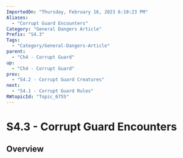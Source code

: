 ```yaml
---
ImportedOn: "Thursday, February 16, 2023 6:10:23 PM"
Aliases:
  - "Corrupt Guard Encounters"
Category: "General Dangers Article"
Prefix: "S4.3"
Tags:
  - "Category/General-Dangers-Article"
parent:
  - "Ch4 - Corrupt Guard"
up:
  - "Ch4 - Corrupt Guard"
prev:
  - "S4.2 - Corrupt Guard Creatures"
next:
  - "S4.1 - Corrupt Guard Rules"
RWtopicId: "Topic_6755"
---
```

# S4.3 - Corrupt Guard Encounters
## Overview
